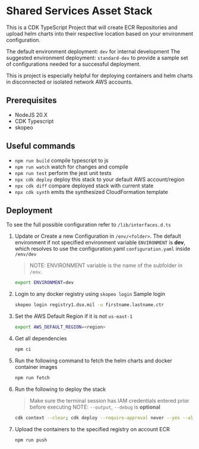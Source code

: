# Shared Services Asset Stack

This is a CDK TypeScript Project that will create ECR Repositories and upload helm charts into their respective location based on your environment configuration.

The default environment deployment: `dev` for internal development The suggested environment deployment: `standard-dev` to provide a sample set of configurations needed for a successful deployment.

This is project is especially helpful for deploying containers and helm charts in disconnected or isolated network AWS accounts.

## Prerequisites  
* NodeJS 20.X
* CDK Typescript
* skopeo

## Useful commands

* `npm run build`   compile typescript to js
* `npm run watch`   watch for changes and compile
* `npm run test`    perform the jest unit tests
* `npx cdk deploy`  deploy this stack to your default AWS account/region
* `npx cdk diff`    compare deployed stack with current state
* `npx cdk synth`   emits the synthesized CloudFormation template

## Deployment
To see the full possible configuration refer to `/lib/interfaces.d.ts`

1. Update or Create a new Configuration in `/env/<folder>`. The default environment if not specified environment variable `ENVIRONMENT` is **dev**, which resolves to use the configuration.yaml `configuration.yaml` inside `/env/dev`
   > NOTE: ENVIRONMENT variable is the name of the subfolder in `/env`. 
   ```bash
   export ENVIRONMENT=dev
   ```

2. Login to any docker registry using `skopeo login`
   Sample login 
   ```bash
   skopeo login registry1.dso.mil -u firstname.lastname.ctr 
   ```

3. Set the AWS Default Region if it is not `us-east-1`
   ```bash
   export AWS_DEFAULT_REGION=<region>
   ```

4. Get all dependencies
   ```bash
   npm ci
    ```

5. Run the following command to fetch the helm charts and docker container images
   ```bash
   npm run fetch
   ```

6. Run the following to deploy the stack
   > Make sure the terminal session has IAM credentials entered prior before executing
   > NOTE: `--output`, `--debug` is **optional**

    ```bash
    cdk context --clear; cdk deploy --require-approval never --yes --all --debug --output $AWS_PROFILE.$AWS_DEFAULT_REGION.cdk.out
    ```
7. Upload the containers to the specified registry on account ECR
    ```bash
    npm run push
    ```
